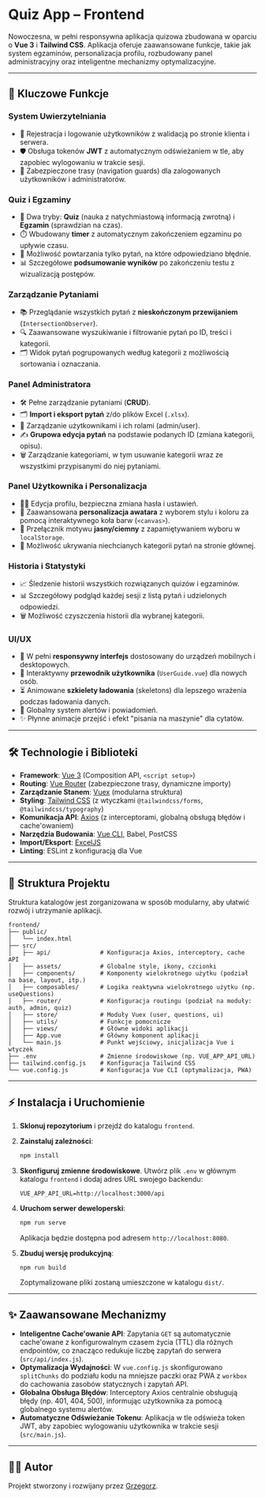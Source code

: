 # Quiz App – Frontend

Nowoczesna, w pełni responsywna aplikacja quizowa zbudowana w oparciu o **Vue 3** i **Tailwind CSS**. Aplikacja oferuje zaawansowane funkcje, takie jak system egzaminów, personalizacja profilu, rozbudowany panel administracyjny oraz inteligentne mechanizmy optymalizacyjne.

---

## 🚀 Kluczowe Funkcje

### System Uwierzytelniania

- 🔐 Rejestracja i logowanie użytkowników z walidacją po stronie klienta i serwera.
- 🛡️ Obsługa tokenów **JWT** z automatycznym odświeżaniem w tle, aby zapobiec wylogowaniu w trakcie sesji.
- 🚪 Zabezpieczone trasy (navigation guards) dla zalogowanych użytkowników i administratorów.

### Quiz i Egzaminy

- 📝 Dwa tryby: **Quiz** (nauka z natychmiastową informacją zwrotną) i **Egzamin** (sprawdzian na czas).
- ⏱️ Wbudowany **timer** z automatycznym zakończeniem egzaminu po upływie czasu.
- 🔄 Możliwość powtarzania tylko pytań, na które odpowiedziano błędnie.
- 📊 Szczegółowe **podsumowanie wyników** po zakończeniu testu z wizualizacją postępów.

### Zarządzanie Pytaniami

- 📚 Przeglądanie wszystkich pytań z **nieskończonym przewijaniem** (`IntersectionObserver`).
- 🔍 Zaawansowane wyszukiwanie i filtrowanie pytań po ID, treści i kategorii.
- 🗂️ Widok pytań pogrupowanych według kategorii z możliwością sortowania i oznaczania.

### Panel Administratora

- 🛠️ Pełne zarządzanie pytaniami (**CRUD**).
- 🗂️ **Import i eksport pytań** z/do plików Excel (`.xlsx`).
- 👥 Zarządzanie użytkownikami i ich rolami (admin/user).
- ✍️ **Grupowa edycja pytań** na podstawie podanych ID (zmiana kategorii, opisu).
- 🗑️ Zarządzanie kategoriami, w tym usuwanie kategorii wraz ze wszystkimi przypisanymi do niej pytaniami.

### Panel Użytkownika i Personalizacja

- 🧑‍💻 Edycja profilu, bezpieczna zmiana hasła i ustawień.
- 🎨 Zaawansowana **personalizacja awatara** z wyborem stylu i koloru za pomocą interaktywnego koła barw (`<canvas>`).
- 🌙 Przełącznik motywu **jasny/ciemny** z zapamiętywaniem wyboru w `localStorage`.
- 🙈 Możliwość ukrywania niechcianych kategorii pytań na stronie głównej.

### Historia i Statystyki

- 📈 Śledzenie historii wszystkich rozwiązanych quizów i egzaminów.
- 📊 Szczegółowy podgląd każdej sesji z listą pytań i udzielonych odpowiedzi.
- 🗑️ Możliwość czyszczenia historii dla wybranej kategorii.

### UI/UX

- 📱 W pełni **responsywny interfejs** dostosowany do urządzeń mobilnych i desktopowych.
- 🧩 Interaktywny **przewodnik użytkownika** (`UserGuide.vue`) dla nowych osób.
- ⏳ Animowane **szkielety ładowania** (skeletons) dla lepszego wrażenia podczas ładowania danych.
- 💬 Globalny system alertów i powiadomień.
- ✨ Płynne animacje przejść i efekt "pisania na maszynie" dla cytatów.

---

## 🛠️ Technologie i Biblioteki

- **Framework**: [Vue 3](https://vuejs.org/) (Composition API, `<script setup>`)
- **Routing**: [Vue Router](https://router.vuejs.org/) (zabezpieczone trasy, dynamiczne importy)
- **Zarządzanie Stanem**: [Vuex](https://vuex.vuejs.org/) (modularna struktura)
- **Styling**: [Tailwind CSS](https://tailwindcss.com/) (z wtyczkami `@tailwindcss/forms`, `@tailwindcss/typography`)
- **Komunikacja API**: [Axios](https://axios-http.com/) (z interceptorami, globalną obsługą błędów i cache'owaniem)
- **Narzędzia Budowania**: [Vue CLI](https://cli.vuejs.org/), Babel, PostCSS
- **Import/Eksport**: [ExcelJS](https://github.com/exceljs/exceljs)
- **Linting**: ESLint z konfiguracją dla Vue

---

## 📂 Struktura Projektu

Struktura katalogów jest zorganizowana w sposób modularny, aby ułatwić rozwój i utrzymanie aplikacji.

```
frontend/
├── public/
│   └── index.html
├── src/
│   ├── api/              # Konfiguracja Axios, interceptory, cache API
│   ├── assets/           # Globalne style, ikony, czcionki
│   ├── components/       # Komponenty wielokrotnego użytku (podział na base, layout, itp.)
│   ├── composables/      # Logika reaktywna wielokrotnego użytku (np. useQuestions)
│   ├── router/           # Konfiguracja routingu (podział na moduły: auth, admin, quiz)
│   ├── store/            # Moduły Vuex (user, questions, ui)
│   ├── utils/            # Funkcje pomocnicze
│   ├── views/            # Główne widoki aplikacji
│   ├── App.vue           # Główny komponent aplikacji
│   └── main.js           # Punkt wejściowy, inicjalizacja Vue i wtyczek
├── .env                  # Zmienne środowiskowe (np. VUE_APP_API_URL)
├── tailwind.config.js    # Konfiguracja Tailwind CSS
└── vue.config.js         # Konfiguracja Vue CLI (optymalizacja, PWA)
```

---

## ⚡ Instalacja i Uruchomienie

1.  **Sklonuj repozytorium** i przejdź do katalogu `frontend`.

2.  **Zainstaluj zależności**:

    ```bash
    npm install
    ```

3.  **Skonfiguruj zmienne środowiskowe**. Utwórz plik `.env` w głównym katalogu `frontend` i dodaj adres URL swojego backendu:

    ```
    VUE_APP_API_URL=http://localhost:3000/api
    ```

4.  **Uruchom serwer deweloperski**:

    ```bash
    npm run serve
    ```

    Aplikacja będzie dostępna pod adresem `http://localhost:8080`.

5.  **Zbuduj wersję produkcyjną**:
    ```bash
    npm run build
    ```
    Zoptymalizowane pliki zostaną umieszczone w katalogu `dist/`.

---

## ✨ Zaawansowane Mechanizmy

- **Inteligentne Cache'owanie API**: Zapytania `GET` są automatycznie cache'owane z konfigurowalnym czasem życia (TTL) dla różnych endpointów, co znacząco redukuje liczbę zapytań do serwera (`src/api/index.js`).
- **Optymalizacja Wydajności**: W `vue.config.js` skonfigurowano `splitChunks` do podziału kodu na mniejsze paczki oraz PWA z `workbox` do cachowania zasobów statycznych i zapytań API.
- **Globalna Obsługa Błędów**: Interceptory Axios centralnie obsługują błędy (np. 401, 404, 500), informując użytkownika za pomocą globalnego systemu alertów.
- **Automatyczne Odświeżanie Tokenu**: Aplikacja w tle odświeża token JWT, aby zapobiec wylogowaniu użytkownika w trakcie sesji (`src/main.js`).

---

## 👨‍💻 Autor

Projekt stworzony i rozwijany przez [Grzegorz](https://github.com/gb-redRabit).
